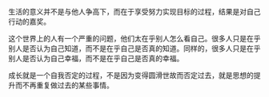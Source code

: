 生活的意义并不是与他人争高下，而在于享受努力实现目标的过程，结果是对自己行动的嘉奖。

这个世界上的人有一个严重的问题，他们太在乎别人怎么看自己。很多人只是在乎别人是否认为自己知道，而不是在乎自己是否真的知道。同样的，很多人只是在乎别人是否认为自己幸福，而不是在乎自己是否真的幸福。 ​​​​

成长就是一个自我否定的过程，不是因为变得圆滑世故而否定过去，就是思想的提升而不再重复做过去的某些事情。
